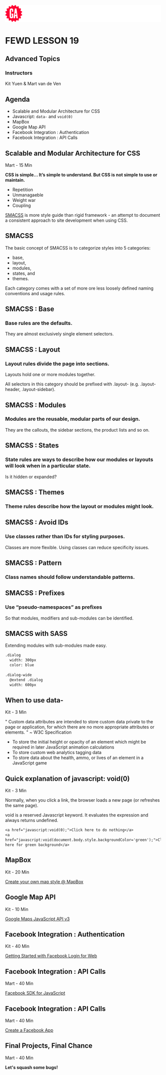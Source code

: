 ![General Assembly](assets/images/ga.png)
# FEWD LESSON 19

## Advanced Topics

### Instructors
Kit Yuen & Mart van de Ven



## Agenda
<aside class="notes"></aside>

* Scalable and Modular Architecture for CSS
* Javascript: `data-` and `void(0)`
* MapBox
* Google Map API
* Facebook Integration : Authentication
* Facebook Integration : API Calls



## Scalable and Modular Architecture for CSS
<aside class="notes">Mart - 15 Min</aside>

**CSS is simple... It’s simple to understand. But CSS is not simple to use or maintain.**

- Repetition
- Unmanagaeble
- Weight war
- Coupling

[SMACSS](http://smacss.com/) is more style guide than rigid framework - an attempt to document a consistent approach to site development when using CSS.



## SMACSS
<aside class="notes"></aside>

The basic concept of SMACSS is to categorize styles into 5 categories: 

- base, 
- layout, 
- modules,
- states, and
- themes.

Each category comes with a set of more ore less loosely defined naming conventions and usage rules.



## SMACSS : Base
<aside class="notes"></aside>

### Base rules are the defaults.

They are almost exclusively single element selectors.



## SMACSS : Layout
<aside class="notes"></aside>

### Layout rules divide the page into sections. 

Layouts hold one or more modules together. 

All selectors in this category should be prefixed with .layout- (e.g. .layout-header, .layout-sidebar).



## SMACSS : Modules
<aside class="notes"></aside>

### Modules are the reusable, modular parts of our design. 

They are the callouts, the sidebar sections, the product lists and so on.



## SMACSS : States
<aside class="notes"></aside>

### State rules are ways to describe how our modules or layouts will look when in a particular state.

Is it hidden or expanded?



## SMACSS : Themes
<aside class="notes"></aside>

### Theme rules describe how the layout or modules might look.



## SMACSS : Avoid IDs
<aside class="notes"></aside>

### Use classes rather than IDs for styling purposes. 

Classes are more flexible. Using classes can reduce specificity issues.



## SMACSS : Pattern
<aside class="notes"></aside>

### Class names should follow understandable patterns.



## SMACSS : Prefixes
<aside class="notes"></aside>

### Use “pseudo-namespaces” as prefixes

So that modules, modifiers and sub-modules can be identified.



## SMACSS with SASS
<aside class="notes"></aside>

Extending modules with sub-modules made easy.
```
.dialog
  width: 300px
  color: blue

.dialog-wide
  @extend .dialog
  width: 600px
```



## When to use data-
<aside class="notes">Kit - 3 Min</aside>

" Custom data attributes are intended to store custom data private to the page or application, for which there are no more appropriate attributes or elements. "
~ W3C Specification

- To store the initial height or opacity of an element which might be required in later JavaScript animation calculations
- To store custom web analytics tagging data
- To store data about the health, ammo, or lives of an element in a JavaScript game



## Quick explanation of javascript: void(0)
<aside class="notes">Kit - 3 Min</aside>

Normally, when you click a link, the browser loads a new page (or refreshes the same page).

void is a reserved Javascript keyword. It evaluates the expression and always returns undefined.

```
<a href="javascript:void(0);">Click here to do nothing</a>
<a href="javascript:void(document.body.style.backgroundColor='green');">Click here for green background</a>
```



## MapBox
<aside class="notes">Kit - 20 Min</aside>

[Create your own map style @ MapBox](http://www.mapbox.com/)


## Google Map API
<aside class="notes">Kit - 10 Min</aside>

[Google Maps JavaScript API v3](https://developers.google.com/maps/documentation/javascript/tutorial?hl=en-us)



## Facebook Integration : Authentication
<aside class="notes">Kit - 40 Min</aside>

[Getting Started with Facebook Login for Web](https://developers.facebook.com/docs/facebook-login/getting-started-web/)



## Facebook Integration : API Calls
<aside class="notes">Mart - 40 Min</aside>

[Facebook SDK for JavaScript](https://developers.facebook.com/docs/javascript/gettingstarted/)



## Facebook Integration : API Calls
<aside class="notes">Mart - 40 Min</aside>

[Create a Facebook App](https://developers.facebook.com/docs/opengraph/getting-started/#create-app)



## Final Projects, Final Chance
<aside class="notes">Mart - 40 Min</aside>

**Let's squash some bugs!**